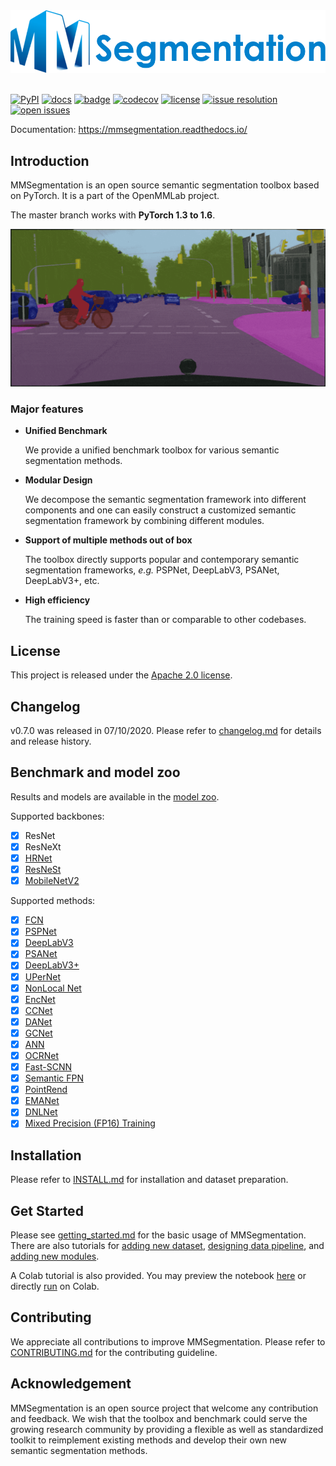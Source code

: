 <div align="center">
  <img src="resources/mmseg-logo.png" width="600"/>
</div>
<br />

[![PyPI](https://img.shields.io/pypi/v/mmsegmentation)](https://pypi.org/project/mmsegmentation)
[![docs](https://img.shields.io/badge/docs-latest-blue)](https://mmsegmentation.readthedocs.io/en/latest/)
[![badge](https://github.com/open-mmlab/mmsegmentation/workflows/build/badge.svg)](https://github.com/open-mmlab/mmsegmentation/actions)
[![codecov](https://codecov.io/gh/open-mmlab/mmsegmentation/branch/master/graph/badge.svg)](https://codecov.io/gh/open-mmlab/mmsegmentation)
[![license](https://img.shields.io/github/license/open-mmlab/mmsegmentation.svg)](https://github.com/open-mmlab/mmsegmentation/blob/master/LICENSE)
[![issue resolution](https://isitmaintained.com/badge/resolution/open-mmlab/mmsegmentation.svg)](https://github.com/open-mmlab/mmsegmentation/issues)
[![open issues](https://isitmaintained.com/badge/open/open-mmlab/mmsegmentation.svg)](https://github.com/open-mmlab/mmsegmentation/issues)

Documentation: https://mmsegmentation.readthedocs.io/

## Introduction

MMSegmentation is an open source semantic segmentation toolbox based on PyTorch.
It is a part of the OpenMMLab project.

The master branch works with **PyTorch 1.3 to 1.6**.

![demo image](resources/seg_demo.gif)

### Major features

- **Unified Benchmark**

  We provide a unified benchmark toolbox for various semantic segmentation methods.

- **Modular Design**

  We decompose the semantic segmentation framework into different components and one can easily construct a customized semantic segmentation framework by combining different modules.

- **Support of multiple methods out of box**

  The toolbox directly supports popular and contemporary semantic segmentation frameworks, *e.g.* PSPNet, DeepLabV3, PSANet, DeepLabV3+, etc.

- **High efficiency**

  The training speed is faster than or comparable to other codebases.

## License

This project is released under the [Apache 2.0 license](LICENSE).

## Changelog

v0.7.0 was released in 07/10/2020.
Please refer to [changelog.md](docs/changelog.md) for details and release history.

## Benchmark and model zoo

Results and models are available in the [model zoo](docs/model_zoo.md).

Supported backbones:

- [x] ResNet
- [x] ResNeXt
- [x] [HRNet](configs/hrnet/README.md)
- [x] [ResNeSt](configs/resnest/README.md)
- [x] [MobileNetV2](configs/mobilenet_v2/README.md)

Supported methods:

- [x] [FCN](configs/fcn)
- [x] [PSPNet](configs/pspnet)
- [x] [DeepLabV3](configs/deeplabv3)
- [x] [PSANet](configs/psanet)
- [x] [DeepLabV3+](configs/deeplabv3plus)
- [x] [UPerNet](configs/upernet)
- [x] [NonLocal Net](configs/nonlocal_net)
- [x] [EncNet](configs/encnet)
- [x] [CCNet](configs/ccnet)
- [x] [DANet](configs/danet)
- [x] [GCNet](configs/gcnet)
- [x] [ANN](configs/ann)
- [x] [OCRNet](configs/ocrnet)
- [x] [Fast-SCNN](configs/fastscnn)
- [x] [Semantic FPN](configs/sem_fpn)
- [x] [PointRend](configs/point_rend)
- [x] [EMANet](configs/emanet)
- [x] [DNLNet](configs/dnlnet)
- [x] [Mixed Precision (FP16) Training](configs/fp16/README.md)

## Installation

Please refer to [INSTALL.md](docs/install.md) for installation and dataset preparation.

## Get Started

Please see [getting_started.md](docs/getting_started.md) for the basic usage of MMSegmentation.
There are also tutorials for [adding new dataset](docs/tutorials/new_dataset.md), [designing data pipeline](docs/tutorials/data_pipeline.md), and [adding new modules](docs/tutorials/new_modules.md).

A Colab tutorial is also provided. You may preview the notebook [here](demo/MMSegmentation_Tutorial.ipynb) or directly [run](https://colab.research.google.com/github/open-mmlab/mmsegmentation/blob/master/demo/MMSegmentation_Tutorial.ipynb) on Colab.

## Contributing

We appreciate all contributions to improve MMSegmentation. Please refer to [CONTRIBUTING.md](.github/CONTRIBUTING.md) for the contributing guideline.

## Acknowledgement

MMSegmentation is an open source project that welcome any contribution and feedback.
We wish that the toolbox and benchmark could serve the growing research
community by providing a flexible as well as standardized toolkit to reimplement existing methods
and develop their own new semantic segmentation methods.
